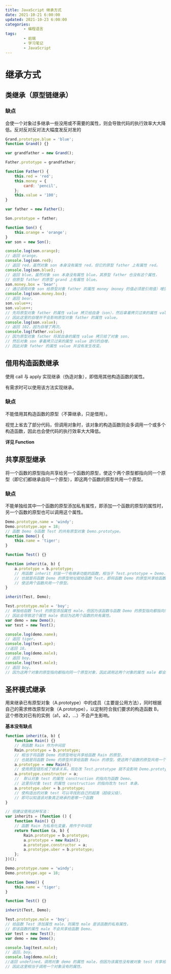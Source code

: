 ```yaml
---
title: JavaScript 继承方式
date: 2021-10-21 6:00:00
updated: 2021-10-23 6:00:00
categories:
        - 编程语言
tags:
        - 前端
        - 学习笔记
        - JavaScript
---
```


# 继承方式

## 类继承（原型链继承）

### 缺点

会使一个对象过多继承一些没用或不需要的属性，则会导致代码的执行效率大大降低。反对反对反对法大幅度发反对发的

```JavaScript
Grand.prototype.blue = 'blue';
function Grand() {}

var grandfather = new Grand();

Father.prototype = grandfather;

function Father() {
	this.red = 'red';
	this.money = {
		card: 'pencil',
	};
	this.value = '100';
}

var father = new Father();

Son.prototype = father;

function Son() {
	this.orange = 'orange';
}
var son = new Son();

console.log(son.orange);
// 返回 orange。
console.log(son.red);
// 返回 red，虽然对象 son 本身没有属性 red，但它的原型 father 上有属性 red。
console.log(son.blue);
// 返回 blue，虽然对象 son 本身没有属性 blue，其原型 father 也没有这个属性，
// 但原型 father 的原型 grand 上有属性 blue。
son.money.box = 'bear';
// 通过调用对象 son 给原型对象 father 的属性 money（money 的值必须是引用值）增加一个引用值 box。
console.log(son.money.box);
// 返回 bear。
son.value++;
son.value++;
// 先将原型对象 father 的属性 value 拷贝给自身（son），然后拿着拷贝过来的属性 value 进行自增。
// 因此这里的自增并不会影响原型对象 father 的属性 value。
console.log(son.value);
// 返回 102，因为自增了两次。
console.log(father.value);
// 因为原型对象 father 将其自身的属性 value 拷贝给了对象 son，
// 然后对象 son 拿着拷贝过来的属性 value 进行的自增，
// 因此对象 father 的属性 value 并没有发生改变。
```

## 借用构造函数继承

使用 call 与 apply 实现继承（伪造对象），即借用其他构造函数的属性。

有需求时可以使用该方法实现继承。

### 缺点

不能借用其构造函数的原型（不算继承，只是借用）。

视觉上省去了部分代码，但调用对象时，该对象的构造函数则会多调用一个或多个构造函数，因此也会使代码的执行效率大大降低。

**详见 Function**

## 共享原型继承

将一个函数的原型指向共享给另一个函数的原型，使这个两个原型都指向同一个原型（即它们都继承自同一个原型），即这两个函数的原型共用一个原型。

### 缺点

不能单独给其中一个函数的原型添加私有属性，即添加一个函数的原型的属性时，另一个函数的原型也可以调用这个属性。

```JavaScript
Demo.prototype.name = 'windy';
Demo.prototype.age = 18;
// 函数 Demo 与函数 Test 的共有原型对象 Demo.prototype。
function Demo() {
	this.name = 'tiger';
}

function Test() {}

function inherit(a, b) {
	a.prototype = b.prototype;
	// 用函数 inherit 封装一个有继承功能的函数，相当于 Test.prototype = Demo.prototype ，
	// 也就是将函数 Demo 的原型地址赋给函数 Test，即将函数 Demo 的原型共享给函数 Test ,
	// 使这两个函数共用一个原型。
}

inherit(Test, Demo);

Test.prototype.male = 'boy';
// 单独给函数 Test 的原型添加属性 male，但因为该函数与函数 Demo 的原型指向都指向同一个原型，
// 因此会导致这个属性 male 依旧为这两个函数的共有属性。
var demo = new Demo();
var test = new Test();

console.log(demo.name);
// 返回 tiger。
console.log(test.age);
//返回 18。
console.log(demo.male);
// 返回 boy。
console.log(test.male);
// 返回 boy。
// 因为这两个对象的原型指向都指向同一个原型对象，因此调用这两个对象的属性 male 都会返回 body。
```

## 圣杯模式继承

用来继承已有原型对象（A.prototype）中的成员（主要是公用方法），同时根据自己的需求修改原型对象（A.prototype），以定制符合我们要求的构造函数 B，这个修改对已有的实例（a1，a2，…）不会产生影响。

**基本没有缺点**

```JavaScript
function inherit(a, b) {
	function Rain() {}
	// 用函数 Rain 作为中间层
	Rain.prototype = b.prototype;
	// 相当于将函数 Demo 的原型地址共享给函数 Rain 的原型，
	// 也就是将函数 Demo 的原型共享给函数 Rain 的原型。使这两个函数的原型共用一个原型
	a.prototype = new Rain();
	// 使用原型链形成了继承关系，现在改 Test.prototype 就不会影响 Demo.prototype
	a.prototype.constructor = a;
	//  默认对象 test 的属性 construction 的指向为函数 Demo，
	// 这里将对象 test 的属性 construction 的指向改为 test 本身。
	a.prototype.uber = b.prototype;
	// 使构造出的对象 test 可以寻找到自己的超类（超级父级），
	// 即可以知道该对象真正继承的是哪一个函数
}

// 但建议使用这种写法：
var inherits = (function () {
	function Rain() {}
	// 函数 Rain 为私有化变量，用作于中间层
	return function (a, b) {
		Rain.prototype = b.prototype;
		a.prototype = new Rain();
		a.prototype.constructor = a;
		a.prototype.uber = b.prototype;
	};
})();

Demo.prototype.name = 'windy';
Demo.prototype.age = 18;

function Demo() {
	this.name = 'tiger';
}

function Test() {}

inherit(Test, Demo);

Test.prototype.male = 'boy';
// 给函数 Test 添加属性 male，则属性 male 是该函数的私有属性，
// 即该函数的属性 male 不会共享给函数 Demo。
var test = new Test();
var demo = new Demo();

console.log(test.male);
// 返回，boy。
console.log(demo.male);
//返回 undefined，调用对象 demo 的属性 male，但因为该属性没有被对象 test 共享给对象 demo，
// 因此这里相当于调用一个对象没有的属性。
```
